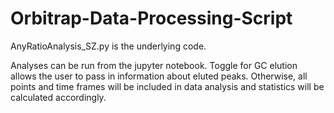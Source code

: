 # Orbitrap-Data-Processing-Script

AnyRatioAnalysis_SZ.py is the underlying code.

Analyses can be run from the jupyter notebook. Toggle for GC elution allows the user to pass in information about eluted peaks. Otherwise, all points and time frames will be included in data analysis and statistics will be calculated accordingly.
